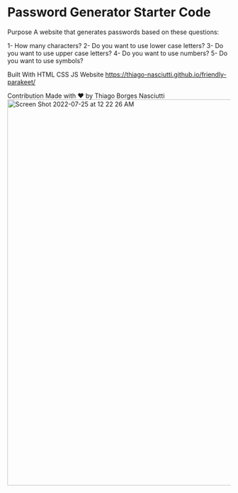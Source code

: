 # Password Generator Starter Code

Purpose
A website that generates passwords based on these questions:

1- How many characters? 2- Do you want to use lower case letters? 3- Do you want to use upper case letters? 4- Do you want to use numbers? 5- Do you want to use symbols?

Built With
HTML
CSS
JS
Website
https://thiago-nasciutti.github.io/friendly-parakeet/

Contribution
Made with ❤️ by Thiago Borges Nasciutti<img width="872" alt="Screen Shot 2022-07-25 at 12 22 26 AM" src="https://user-images.githubusercontent.com/108194923/180699532-cbe3f04d-e814-4f68-9428-aa5cb8c1ee94.png">
